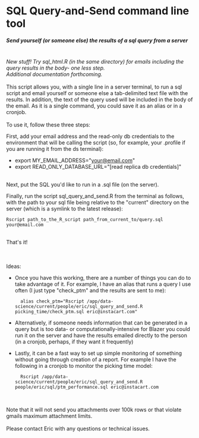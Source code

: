 # SQL Query-and-Send command line tool
##### Send yourself (or someone else) the results of a sql query from a server
<br>
<i>New stuff!  Try sql_html.R (in the same directory) for emails including the query results in the body- one less step. <br> Additional documentation forthcoming.</i><br>
<br>
This script allows you, with a single line in a server terminal, to run a sql script and email yourself or someone else a tab-delimited text file with the results. In addition, the text of the query used will be included in the body of the email. As it is a single command, you could save it as an alias or in a cronjob.
<br>
<br>
To use it, follow these three steps:<br>

First, add your email address and the read-only db credentials to the environment that will be calling the script (so, for example, your .profile if you are running it from the ds terminal):
* export MY_EMAIL_ADDRESS="your@email.com"
* export READ_ONLY_DATABASE_URL="[read replica db credentials]"
<br><br>

Next, put the SQL you'd like to run in a .sql file (on the server).
<br>

Finally, run the script sql_query_and_send.R from the terminal as follows, with the path to your sql file being relative to the "current" directory on the server (which is a symlink to the latest release):

    Rscript path_to_the_R_script path_from_current_to/query.sql your@email.com

<br>
That's it!
<br>
<br>
<br>


Ideas:

* Once you have this working, there are a number of things you can do to take advantage of it. For example, I have an alias that runs a query I use often (I just type "check_ptm" and the results are sent to me):

        alias check_ptm="Rscript /app/data-science/current/people/eric/sql_query_and_send.R picking_time/check_ptm.sql eric@instacart.com"

* Alternatively, if someone needs information that can be generated in a query but is too data- or computationally-intensive for Blazer you could run it on the server and have the results emailed directly to the person (in a cronjob, perhaps, if they want it frequently)

* Lastly, it can be a fast way to set up simple monitoring of something without going through creation of a report. For example I have the following in a cronjob to monitor the picking time model:

        Rscript /app/data-science/current/people/eric/sql_query_and_send.R people/eric/sql/ptm_performance.sql eric@instacart.com
<br>

Note that it will not send you attachments over 100k rows or that violate gmails maximum attachment limits.
<br>
<br>
Please contact Eric with any questions or technical issues.

